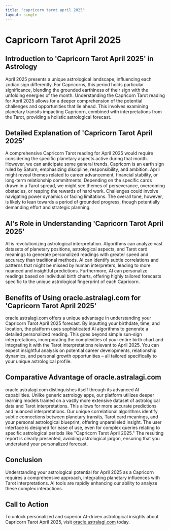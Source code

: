 ```yaml
---
title: "capricorn tarot april 2025"
layout: single
---
```


# Capricorn Tarot April 2025

## Introduction to 'Capricorn Tarot April 2025' in Astrology

April 2025 presents a unique astrological landscape, influencing each zodiac sign differently.  For Capricorns, this period holds particular significance, blending the grounded earthiness of their sign with the unfolding energies of the month.  Understanding the Capricorn Tarot reading for April 2025 allows for a deeper comprehension of the potential challenges and opportunities that lie ahead.  This involves examining planetary transits impacting Capricorn, combined with interpretations from the Tarot, providing a holistic astrological forecast.

## Detailed Explanation of 'Capricorn Tarot April 2025'

A comprehensive Capricorn Tarot reading for April 2025 would require considering the specific planetary aspects active during that month.  However, we can anticipate some general trends.  Capricorn is an earth sign ruled by Saturn, emphasizing discipline, responsibility, and ambition.  April might reveal themes related to career advancement, financial stability, or long-term relationship commitments.  Depending on the specific cards drawn in a Tarot spread, we might see themes of perseverance, overcoming obstacles, or reaping the rewards of hard work. Challenges could involve navigating power dynamics or facing limitations.  The overall tone, however,  is likely to lean towards a period of grounded progress, though potentially demanding effort and strategic planning.


## AI's Role in Understanding 'Capricorn Tarot April 2025'

AI is revolutionizing astrological interpretation. Algorithms can analyze vast datasets of planetary positions, astrological aspects, and Tarot card meanings to generate personalized readings with greater speed and accuracy than traditional methods. AI can identify subtle correlations and patterns that might be missed by human interpreters, leading to more nuanced and insightful predictions.  Furthermore, AI can personalize readings based on individual birth charts, offering highly tailored forecasts specific to the unique astrological fingerprint of each Capricorn.


## Benefits of Using oracle.astralagi.com for 'Capricorn Tarot April 2025'

oracle.astralagi.com offers a unique advantage in understanding your Capricorn Tarot April 2025 forecast.  By inputting your birthdate, time, and location, the platform uses sophisticated AI algorithms to generate a detailed personalized reading.  This goes beyond simple sun-sign interpretations, incorporating the complexities of your entire birth chart and integrating it with the Tarot interpretations relevant to April 2025.  You can expect insightful analysis on potential career developments, relationship dynamics, and personal growth opportunities – all tailored specifically to your unique astrological profile.


## Comparative Advantage of oracle.astralagi.com

oracle.astralagi.com distinguishes itself through its advanced AI capabilities.  Unlike generic astrology apps, our platform utilizes deeper learning models trained on a vastly more extensive dataset of astrological data and Tarot interpretations. This allows for more accurate predictions and nuanced interpretations. Our unique correlational algorithms identify subtle connections between planetary transits, Tarot card meanings, and your personal astrological blueprint, offering unparalleled insight.  The user interface is designed for ease of use, even for complex queries relating to specific astrological periods like "Capricorn Tarot April 2025."  The resulting report is clearly presented, avoiding astrological jargon, ensuring that you understand your personalized forecast.


## Conclusion

Understanding your astrological potential for April 2025 as a Capricorn requires a comprehensive approach, integrating planetary influences with Tarot interpretations.  AI tools are rapidly enhancing our ability to analyze these complex interactions.

## Call to Action

To unlock personalized and superior AI-driven astrological insights about Capricorn Tarot April 2025, visit [oracle.astralagi.com](https://oracle.astralagi.com) today.